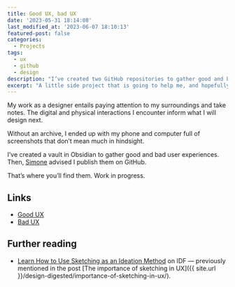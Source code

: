 ```yaml
---
title: Good UX, bad UX
date: '2023-05-31 18:14:08'
last_modified_at: '2023-06-07 18:10:13'
featured-post: false
categories:
  - Projects
tags:
  - ux
  - github
  - design
description: "I’ve created two GitHub repositories to gather good and bad user experiences from both digital and physical interactions."
excerpt: "A little side project that is going to help me, and hopefully others, to reference good and bad user experiences in our daily lives."
---
```

My work as a designer entails paying attention to my surroundings and take notes. The digital and physical interactions I encounter inform what I will design next.

Without an archive, I ended up with my phone and computer full of screenshots that don’t mean much in hindsight.

I’ve created a vault in Obsidian to gather good and bad user experiences. Then, [Simone](https://minutestomidnight.co.uk/) advised I publish them on GitHub.

That’s where you’ll find them. Work in progress.

## Links

- [Good UX](https://github.com/silviamaggi/ux-good)
- [Bad UX](https://github.com/silviamaggi/ux-bad)

## Further reading

- [Learn How to Use Sketching as an Ideation Method](https://www.interaction-design.org/literature/article/etch-a-sketch-how-to-use-sketching-in-user-experience-design) on IDF — previously mentioned in the post [The importance of sketching in UX]({{ site.url }}/design-digested/importance-of-sketching-in-ux/).